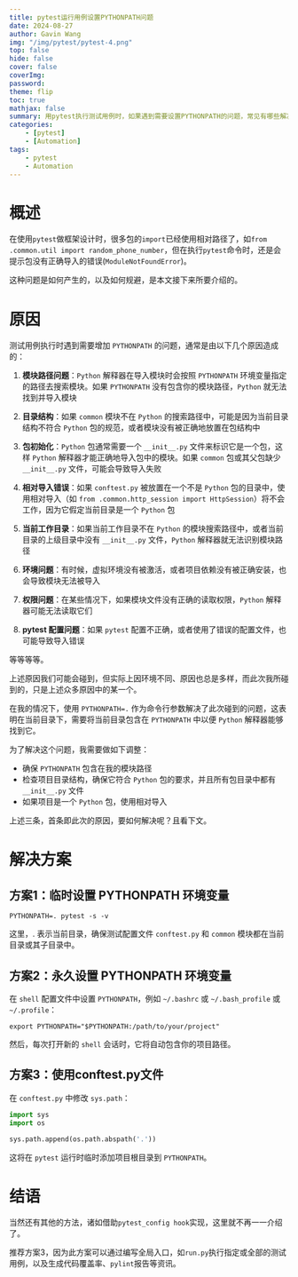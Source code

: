 ```yaml
---
title: pytest运行用例设置PYTHONPATH问题
date: 2024-08-27
author: Gavin Wang
img: "/img/pytest/pytest-4.png"
top: false
hide: false
cover: false
coverImg:
password:
theme: flip
toc: true
mathjax: false
summary: 用pytest执行测试用例时，如果遇到需要设置PYTHONPATH的问题，常见有哪些解决方法？
categories:
    - [pytest]
    - [Automation]
tags:
    - pytest
    - Automation
---
```


# 概述

在使用`pytest`做框架设计时，很多包的`import`已经使用相对路径了，如`from .common.util import random_phone_number`，但在执行`pytest`命令时，还是会提示包没有正确导入的错误(`ModuleNotFoundError`)。

这种问题是如何产生的，以及如何规避，是本文接下来所要介绍的。

# 原因

测试用例执行时遇到需要增加 `PYTHONPATH` 的问题，通常是由以下几个原因造成的：

1. **模块路径问题**：`Python` 解释器在导入模块时会按照 `PYTHONPATH` 环境变量指定的路径去搜索模块。如果 `PYTHONPATH` 没有包含你的模块路径，`Python` 就无法找到并导入模块

2. **目录结构**：如果 `common` 模块不在 `Python` 的搜索路径中，可能是因为当前目录结构不符合 `Python` 包的规范，或者模块没有被正确地放置在包结构中

3. **包初始化**：`Python` 包通常需要一个 `__init__.py` 文件来标识它是一个包，这样 `Python` 解释器才能正确地导入包中的模块。如果 `common` 包或其父包缺少 `__init__.py` 文件，可能会导致导入失败

4. **相对导入错误**：如果 `conftest.py` 被放置在一个不是 `Python` 包的目录中，使用相对导入（如 `from .common.http_session import HttpSession`）将不会工作，因为它假定当前目录是一个 `Python` 包

5. **当前工作目录**：如果当前工作目录不在 `Python` 的模块搜索路径中，或者当前目录的上级目录中没有 `__init__.py` 文件，`Python` 解释器就无法识别模块路径

6. **环境问题**：有时候，虚拟环境没有被激活，或者项目依赖没有被正确安装，也会导致模块无法被导入

7. **权限问题**：在某些情况下，如果模块文件没有正确的读取权限，`Python` 解释器可能无法读取它们

8. **pytest 配置问题**：如果 `pytest` 配置不正确，或者使用了错误的配置文件，也可能导致导入错误

等等等等。

上述原因我们可能会碰到，但实际上因环境不同、原因也总是多样，而此次我所碰到的，只是上述众多原因中的某一个。

在我的情况下，使用 `PYTHONPATH=.` 作为命令行参数解决了此次碰到的问题，这表明在当前目录下，需要将当前目录包含在 `PYTHONPATH` 中以便 `Python` 解释器能够找到它。

为了解决这个问题，我需要做如下调整：

- 确保 `PYTHONPATH` 包含在我的模块路径
- 检查项目目录结构，确保它符合 `Python` 包的要求，并且所有包目录中都有 `__init__.py` 文件
- 如果项目是一个 `Python` 包，使用相对导入

上述三条，首条即此次的原因，要如何解决呢？且看下文。

# 解决方案

## 方案1：临时设置 PYTHONPATH 环境变量

```shell
PYTHONPATH=. pytest -s -v
```

这里，. 表示当前目录，确保测试配置文件 `conftest.py` 和 `common` 模块都在当前目录或其子目录中。

## 方案2：永久设置 PYTHONPATH 环境变量

在 `shell` 配置文件中设置 `PYTHONPATH`，例如 `~/.bashrc` 或 `~/.bash_profile` 或 `~/.profile`：

```shell
export PYTHONPATH="$PYTHONPATH:/path/to/your/project"
```

然后，每次打开新的 `shell` 会话时，它将自动包含你的项目路径。

## 方案3：使用conftest.py文件

在 `conftest.py` 中修改 `sys.path`：

```python
import sys
import os

sys.path.append(os.path.abspath('.'))
```

这将在 `pytest` 运行时临时添加项目根目录到 `PYTHONPATH`。

# 结语

当然还有其他的方法，诸如借助`pytest_config hook`实现，这里就不再一一介绍了。

推荐方案3，因为此方案可以通过编写全局入口，如`run.py`执行指定或全部的测试用例，以及生成代码覆盖率、`pylint`报告等资讯。
